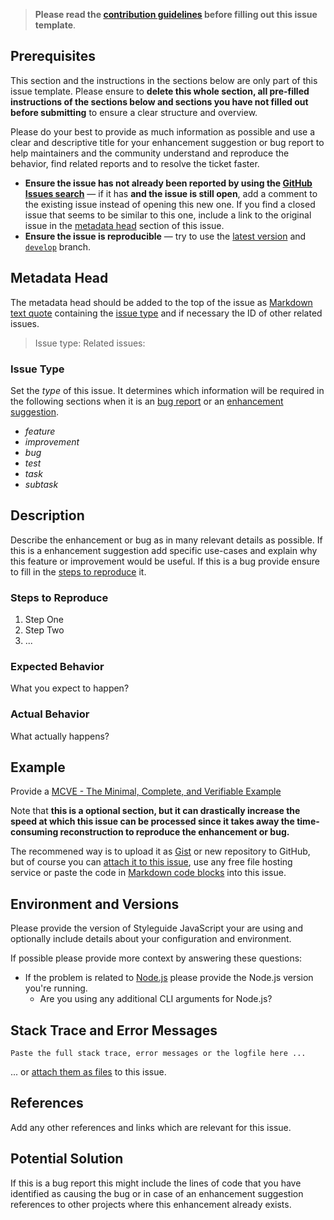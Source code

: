 <!-- Click on the "Preview" tab to render the instructions in a more readable format -->

> **Please read the [contribution guidelines](https://github.com/arcticicestudio/styleguide-javascript/blob/develop/CONTRIBUTING.md) before filling out this issue template**.

## Prerequisites

This section and the instructions in the sections below are only part of this issue template. Please ensure to **delete this whole section, all pre-filled instructions of the sections below and sections you have not filled out before submitting** to ensure a clear structure and overview.

Please do your best to provide as much information as possible and use a clear and descriptive title for your enhancement suggestion or bug report to help maintainers and the community understand and reproduce the behavior, find related reports and to resolve the ticket faster.

- **Ensure the issue has not already been reported by using the [GitHub Issues search](https://github.com/arcticicestudio/styleguide-javascript/issues)** — if it has **and the issue is still open**, add a comment to the existing issue instead of opening this new one. If you find a closed issue that seems to be similar to this one, include a link to the original issue in the [metadata head](#metadata-head) section of this issue.
- **Ensure the issue is reproducible** — try to use the [latest version](https://github.com/arcticicestudio/styleguide-javascript/releases/latest) and [`develop`](https://github.com/arcticicestudio/styleguide-javascript/tree/develop) branch.

## Metadata Head

The metadata head should be added to the top of the issue as [Markdown text quote](https://help.github.com/articles/basic-writing-and-formatting-syntax) containing the [issue type](#issue-type) and if necessary the ID of other related issues.

> Issue type:
> Related issues:

### Issue Type

Set the _type_ of this issue. It determines which information will be required in the following sections when it is an [bug report](https://github.com/arcticicestudio/styleguide-javascript/blob/develop/CONTRIBUTING.md#bug-reports) or an [enhancement suggestion](https://github.com/arcticicestudio/styleguide-javascript/blob/develop/CONTRIBUTING.md#enhancement-suggestions).

- _feature_
- _improvement_
- _bug_
- _test_
- _task_
- _subtask_

## Description

Describe the enhancement or bug as in many relevant details as possible. If this is a enhancement suggestion add specific use-cases and explain why this feature or improvement would be useful. If this is a bug provide ensure to fill in the [steps to reproduce](#steps-to-reproduce) it.

### Steps to Reproduce

1. Step One
2. Step Two
3. ...

### Expected Behavior

What you expect to happen?

### Actual Behavior

What actually happens?

## Example

Provide a [MCVE - The Minimal, Complete, and Verifiable Example](https://github.com/arcticicestudio/styleguide-javascript/blob/develop/CONTRIBUTING.md#mcve)

Note that **this is a optional section, but it can drastically increase the speed at which this issue can be processed since it takes away the time-consuming reconstruction to reproduce the enhancement or bug.**

The recommened way is to upload it as [Gist](https://gist.github.com) or new repository to GitHub, but of course you can [attach it to this issue](https://help.github.com/articles/file-attachments-on-issues-and-pull-requests), use any free file hosting service or paste the code in [Markdown code blocks](https://help.github.com/articles/basic-writing-and-formatting-syntax) into this issue.

## Environment and Versions

Please provide the version of Styleguide JavaScript your are using and optionally include details about your configuration and environment.

If possible please provide more context by answering these questions:

- If the problem is related to [Node.js](https://nodejs.org) please provide the Node.js version you're running.
  - Are you using any additional CLI arguments for Node.js?

## Stack Trace and Error Messages

```raw
Paste the full stack trace, error messages or the logfile here ...
```

... or [attach them as files](https://help.github.com/articles/file-attachments-on-issues-and-pull-requests) to this issue.

## References

Add any other references and links which are relevant for this issue.

## Potential Solution

If this is a bug report this might include the lines of code that you have identified as causing the bug or in case of an enhancement suggestion references to other projects where this enhancement already exists.
